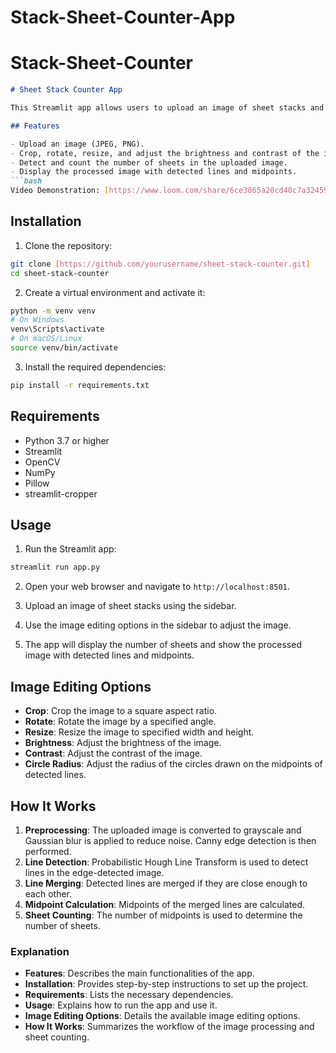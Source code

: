 # Stack-Sheet-Counter-App
# Stack-Sheet-Counter

```markdown
# Sheet Stack Counter App

This Streamlit app allows users to upload an image of sheet stacks and count the number of sheets based on detected lines. The app provides various image editing options to improve line detection accuracy.

## Features

- Upload an image (JPEG, PNG).
- Crop, rotate, resize, and adjust the brightness and contrast of the image.
- Detect and count the number of sheets in the uploaded image.
- Display the processed image with detected lines and midpoints.
```bash
Video Demonstration: [https://www.loom.com/share/6ce3865a20cd40c7a32459d40964bb81?sid=aa1c4959-1107-440e-864a-e83a10b31b97]
```
## Installation

1. Clone the repository:

```bash
git clone [https://github.com/yourusername/sheet-stack-counter.git]
cd sheet-stack-counter
```

2. Create a virtual environment and activate it:

```bash
python -m venv venv
# On Windows
venv\Scripts\activate
# On macOS/Linux
source venv/bin/activate
```

3. Install the required dependencies:

```bash
pip install -r requirements.txt
```

## Requirements

- Python 3.7 or higher
- Streamlit
- OpenCV
- NumPy
- Pillow
- streamlit-cropper

## Usage

1. Run the Streamlit app:

```bash
streamlit run app.py
```

2. Open your web browser and navigate to `http://localhost:8501`.

3. Upload an image of sheet stacks using the sidebar.

4. Use the image editing options in the sidebar to adjust the image.

5. The app will display the number of sheets and show the processed image with detected lines and midpoints.

## Image Editing Options

- **Crop**: Crop the image to a square aspect ratio.
- **Rotate**: Rotate the image by a specified angle.
- **Resize**: Resize the image to specified width and height.
- **Brightness**: Adjust the brightness of the image.
- **Contrast**: Adjust the contrast of the image.
- **Circle Radius**: Adjust the radius of the circles drawn on the midpoints of detected lines.

## How It Works

1. **Preprocessing**: The uploaded image is converted to grayscale and Gaussian blur is applied to reduce noise. Canny edge detection is then performed.
2. **Line Detection**: Probabilistic Hough Line Transform is used to detect lines in the edge-detected image.
3. **Line Merging**: Detected lines are merged if they are close enough to each other.
4. **Midpoint Calculation**: Midpoints of the merged lines are calculated.
5. **Sheet Counting**: The number of midpoints is used to determine the number of sheets.



### Explanation

- **Features**: Describes the main functionalities of the app.
- **Installation**: Provides step-by-step instructions to set up the project.
- **Requirements**: Lists the necessary dependencies.
- **Usage**: Explains how to run the app and use it.
- **Image Editing Options**: Details the available image editing options.
- **How It Works**: Summarizes the workflow of the image processing and sheet counting.

